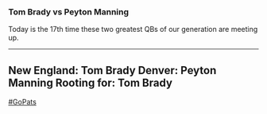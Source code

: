 ### Tom Brady vs Peyton Manning

Today is the 17th time these two greatest QBs of our generation are meeting up.

---
New England: Tom Brady
Denver: Peyton Manning
Rooting for: Tom Brady
---

[#GoPats](https://twitter.com/search?q=%23gopats)
